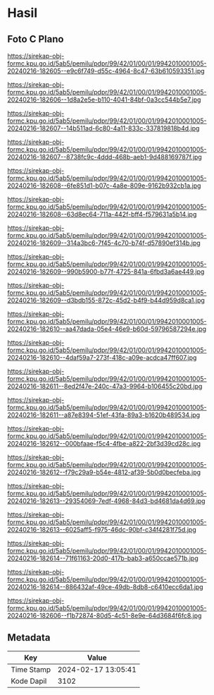 # Hasil

## Foto C Plano

https://sirekap-obj-formc.kpu.go.id/5ab5/pemilu/pdpr/99/42/01/00/01/9942010001005-20240216-182605--e9c6f749-d55c-4964-8c47-63b610593351.jpg

https://sirekap-obj-formc.kpu.go.id/5ab5/pemilu/pdpr/99/42/01/00/01/9942010001005-20240216-182606--1d8a2e5e-b110-4041-84bf-0a3cc544b5e7.jpg

https://sirekap-obj-formc.kpu.go.id/5ab5/pemilu/pdpr/99/42/01/00/01/9942010001005-20240216-182607--14b511ad-6c80-4a11-833c-337819818b4d.jpg

https://sirekap-obj-formc.kpu.go.id/5ab5/pemilu/pdpr/99/42/01/00/01/9942010001005-20240216-182607--8738fc9c-4ddd-468b-aeb1-9d488169787f.jpg

https://sirekap-obj-formc.kpu.go.id/5ab5/pemilu/pdpr/99/42/01/00/01/9942010001005-20240216-182608--6fe851d1-b07c-4a8e-809e-9162b932cb1a.jpg

https://sirekap-obj-formc.kpu.go.id/5ab5/pemilu/pdpr/99/42/01/00/01/9942010001005-20240216-182608--63d8ec64-711a-442f-bff4-f579631a5b14.jpg

https://sirekap-obj-formc.kpu.go.id/5ab5/pemilu/pdpr/99/42/01/00/01/9942010001005-20240216-182609--314a3bc6-7f45-4c70-b74f-d57890ef314b.jpg

https://sirekap-obj-formc.kpu.go.id/5ab5/pemilu/pdpr/99/42/01/00/01/9942010001005-20240216-182609--990b5900-b77f-4725-841a-6fbd3a6ae449.jpg

https://sirekap-obj-formc.kpu.go.id/5ab5/pemilu/pdpr/99/42/01/00/01/9942010001005-20240216-182609--d3bdb155-872c-45d2-b4f9-b44d959d8ca1.jpg

https://sirekap-obj-formc.kpu.go.id/5ab5/pemilu/pdpr/99/42/01/00/01/9942010001005-20240216-182610--aa47dada-05e4-46e9-b60d-59796587294e.jpg

https://sirekap-obj-formc.kpu.go.id/5ab5/pemilu/pdpr/99/42/01/00/01/9942010001005-20240216-182610--4daf59a7-273f-418c-a09e-acdca47ff607.jpg

https://sirekap-obj-formc.kpu.go.id/5ab5/pemilu/pdpr/99/42/01/00/01/9942010001005-20240216-182611--8ed2f47e-240c-47a3-9964-b106455c20bd.jpg

https://sirekap-obj-formc.kpu.go.id/5ab5/pemilu/pdpr/99/42/01/00/01/9942010001005-20240216-182611--a87e8394-51ef-43fa-89a3-b1620b489534.jpg

https://sirekap-obj-formc.kpu.go.id/5ab5/pemilu/pdpr/99/42/01/00/01/9942010001005-20240216-182612--000bfaae-f5c4-4fbe-a822-2bf3d39cd28c.jpg

https://sirekap-obj-formc.kpu.go.id/5ab5/pemilu/pdpr/99/42/01/00/01/9942010001005-20240216-182612--f79c29a9-b54e-4812-af39-5b0d0becfeba.jpg

https://sirekap-obj-formc.kpu.go.id/5ab5/pemilu/pdpr/99/42/01/00/01/9942010001005-20240216-182613--29354069-7edf-4968-84d3-bd4681da4d69.jpg

https://sirekap-obj-formc.kpu.go.id/5ab5/pemilu/pdpr/99/42/01/00/01/9942010001005-20240216-182613--6025aff5-f975-46dc-90bf-c34f4281f75d.jpg

https://sirekap-obj-formc.kpu.go.id/5ab5/pemilu/pdpr/99/42/01/00/01/9942010001005-20240216-182614--71f61163-20d0-417b-bab3-a650ccae571b.jpg

https://sirekap-obj-formc.kpu.go.id/5ab5/pemilu/pdpr/99/42/01/00/01/9942010001005-20240216-182614--886432af-49ce-49db-8db8-c6410ecc6da1.jpg

https://sirekap-obj-formc.kpu.go.id/5ab5/pemilu/pdpr/99/42/01/00/01/9942010001005-20240216-182606--f1b72874-80d5-4c51-8e9e-64d3684f6fc8.jpg


## Metadata

| Key        | Value               |
| ---------- | ------------------- |
| Time Stamp | 2024-02-17 13:05:41 |
| Kode Dapil | 3102                |



